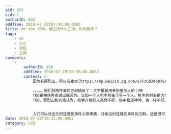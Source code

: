 ```yaml
---
aid: 625
cid: 1
authorID: 832
addTime: 2018-07-28T03:49:00.000Z
title: me too 行动，诸位持什么立场，如何看待？
tags:
    - me
    - too
    - 诸位
    - 立场
comments:
    -
        authorID: 836
        addTime: 2018-07-28T19:35:00.000Z
        content: >-
            因为有鄢烈山，所以有章文[https://mp.weixin.qq.com/s/FcGd34bb7EeHBCrNXj\_JEA](https://mp.weixin.qq.com/s/FcGd34bb7EeHBCrNXj_JEA)  

            。。。。。他们将两件事的方向搞反了：大字报是用来伤害他人的；ME
            TOO是被伤害者说出痛苦的。比如一个人枪手射击了另一个人。枪手的射击是大字报，中枪者的痛苦呻吟是ME
            TOO。鄢烈山和刘瑜认为，枪手开枪打人虽然不好，但中枪还呻吟，也一样不好。当然鄢烈山是害怕自己被指性骚扰，会被搞得身败名裂。这个担心很有道理。他有没有被指性骚扰而身败名裂呢？还没有。他的话就是这样的：一群受到了伤害的女孩子，诉说了自己的遭遇，他没有任何同情，而是指责她们贴网络大字报，不报警不起诉。一个施害者被人揭露出来，就立马替他辩据，他不是这样的人，（你如果拒绝）他怎么可能摸女孩大腿，他是要顾点脸面的，他有清誉。对已然的悲剧，不着一词；对未然的事情，充满恐惧。利己若此。。。。。。


            人们可以对远方的性骚扰事件义愤填膺，对身边的性骚扰事件则沉默。这是很可以理解的。你在你的圈子，你就不能太独特，居然反对身边的性骚扰。武侠小说中，江湖上最看不起淫贼，这在现实生活中不存在。在大多数人眼里，这只怕一点也不震撼，只会感觉小题大作吧。
date: 2018-07-28T19:35:00.000Z
category: 问答
---
```



